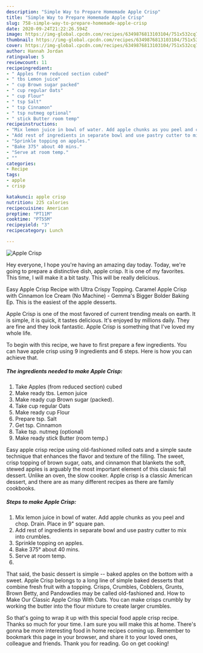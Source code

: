 ```yaml
---
description: "Simple Way to Prepare Homemade Apple Crisp"
title: "Simple Way to Prepare Homemade Apple Crisp"
slug: 758-simple-way-to-prepare-homemade-apple-crisp
date: 2020-09-24T21:22:26.594Z
image: https://img-global.cpcdn.com/recipes/6349876813103104/751x532cq70/apple-crisp-recipe-main-photo.jpg
thumbnail: https://img-global.cpcdn.com/recipes/6349876813103104/751x532cq70/apple-crisp-recipe-main-photo.jpg
cover: https://img-global.cpcdn.com/recipes/6349876813103104/751x532cq70/apple-crisp-recipe-main-photo.jpg
author: Hannah Jordan
ratingvalue: 5
reviewcount: 11
recipeingredient:
- " Apples from reduced section cubed"
- " tbs Lemon juice"
- " cup Brown sugar packed"
- " cup regular Oats"
- " cup Flour"
- " tsp Salt"
- " tsp Cinnamon"
- " tsp nutmeg optional"
- " stick Butter room temp"
recipeinstructions:
- "Mix lemon juice in bowl of water. Add apple chunks as you peel and chop. Drain. Place in 9&#34; square pan."
- "Add rest of ingredients in separate bowl and use pastry cutter to mix into crumbles."
- "Sprinkle topping on apples."
- "Bake 375° about 40 mins."
- "Serve at room temp."
- ""
categories:
- Recipe
tags:
- apple
- crisp

katakunci: apple crisp 
nutrition: 225 calories
recipecuisine: American
preptime: "PT11M"
cooktime: "PT55M"
recipeyield: "3"
recipecategory: Lunch

---
```



![Apple Crisp](https://img-global.cpcdn.com/recipes/6349876813103104/751x532cq70/apple-crisp-recipe-main-photo.jpg)

Hey everyone, I hope you're having an amazing day today. Today, we're going to prepare a distinctive dish, apple crisp. It is one of my favorites. This time, I will make it a bit tasty. This will be really delicious.

Easy Apple Crisp Recipe with Ultra Crispy Topping. Caramel Apple Crisp with Cinnamon Ice Cream (No Machine) - Gemma&#39;s Bigger Bolder Baking Ep. This is the easiest of the apple desserts.

Apple Crisp is one of the most favored of current trending meals on earth. It is simple, it is quick, it tastes delicious. It's enjoyed by millions daily. They are fine and they look fantastic. Apple Crisp is something that I've loved my whole life.


To begin with this recipe, we have to first prepare a few ingredients. You can have apple crisp using 9 ingredients and 6 steps. Here is how you can achieve that.

##### The ingredients needed to make Apple Crisp:

1. Take  Apples (from reduced section) cubed
1. Make ready  tbs. Lemon juice
1. Make ready  cup Brown sugar (packed).
1. Take  cup regular Oats
1. Make ready  cup Flour
1. Prepare  tsp. Salt
1. Get  tsp. Cinnamon
1. Take  tsp. nutmeg (optional)
1. Make ready  stick Butter (room temp.)


Easy apple crisp recipe using old-fashioned rolled oats and a simple saute technique that enhances the flavor and texture of the filling. The sweet, crisp topping of brown sugar, oats, and cinnamon that blankets the soft, stewed apples is arguably the most important element of this classic fall dessert. Unlike an oven, the slow cooker. Apple crisp is a classic American dessert, and there are as many different recipes as there are family cookbooks. 

##### Steps to make Apple Crisp:

1. Mix lemon juice in bowl of water. Add apple chunks as you peel and chop. Drain. Place in 9&#34; square pan.
1. Add rest of ingredients in separate bowl and use pastry cutter to mix into crumbles.
1. Sprinkle topping on apples.
1. Bake 375° about 40 mins.
1. Serve at room temp.
1. 


That said, the basic dessert is simple -- baked apples on the bottom with a sweet. Apple Crisp belongs to a long line of simple baked desserts that combine fresh fruit with a topping. Crisps, Crumbles, Cobblers, Grunts, Brown Betty, and Pandowdies may be called old-fashioned and. How to Make Our Classic Apple Crisp With Oats. You can make crisps crumbly by working the butter into the flour mixture to create larger crumbles. 

So that's going to wrap it up with this special food apple crisp recipe. Thanks so much for your time. I am sure you will make this at home. There's gonna be more interesting food in home recipes coming up. Remember to bookmark this page in your browser, and share it to your loved ones, colleague and friends. Thank you for reading. Go on get cooking!

